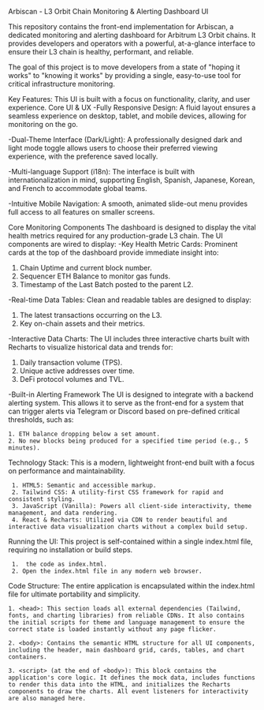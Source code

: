 Arbiscan - L3 Orbit Chain Monitoring & Alerting Dashboard UI

This repository contains the front-end implementation for Arbiscan, a dedicated monitoring and alerting dashboard for Arbitrum L3 Orbit chains. It provides developers and operators with a powerful, at-a-glance interface to ensure their L3 chain is healthy, performant, and reliable.

The goal of this project is to move developers from a state of "hoping it works" to "knowing it works" by providing a single, easy-to-use tool for critical infrastructure monitoring.

Key Features:
This UI is built with a focus on functionality, clarity, and user experience.
Core UI & UX
-Fully Responsive Design: A fluid layout ensures a seamless experience on desktop, tablet, and mobile devices, allowing for monitoring on the go.

-Dual-Theme Interface (Dark/Light): A professionally designed dark and light mode toggle allows users to choose their preferred viewing experience, with the preference saved locally.

-Multi-language Support (i18n): The interface is built with internationalization in mind, supporting English, Spanish, Japanese, Korean, and French to accommodate global teams.

-Intuitive Mobile Navigation: A smooth, animated slide-out menu provides full access to all features on smaller screens.


Core Monitoring Components
The dashboard is designed to display the vital health metrics required for any production-grade L3 chain. The UI components are wired to display:
-Key Health Metric Cards: Prominent cards at the top of the dashboard provide immediate insight into:
   1. Chain Uptime and current block number.
   2. Sequencer ETH Balance to monitor gas funds.
   3. Timestamp of the Last Batch posted to the parent L2.

-Real-time Data Tables: Clean and readable tables are designed to display:
   1. The latest transactions occurring on the L3.
   2. Key on-chain assets and their metrics.

-Interactive Data Charts: The UI includes three interactive charts built with Recharts to visualize historical data and trends for:
   1. Daily transaction volume (TPS).
   2. Unique active addresses over time.
   3. DeFi protocol volumes and TVL.

-Built-in Alerting Framework
The UI is designed to integrate with a backend alerting system. This allows it to serve as the front-end for a system that can trigger alerts via Telegram or Discord based on pre-defined critical thresholds, such as:

    1. ETH balance dropping below a set amount.
    2. No new blocks being produced for a specified time period (e.g., 5 minutes).

 Technology Stack:
This is a modern, lightweight front-end built with a focus on performance and maintainability.

     1. HTML5: Semantic and accessible markup.
     2. Tailwind CSS: A utility-first CSS framework for rapid and consistent styling.
     3. JavaScript (Vanilla): Powers all client-side interactivity, theme management, and data rendering.
     4. React & Recharts: Utilized via CDN to render beautiful and interactive data visualization charts without a complex build setup.

 Running the UI:
 This project is self-contained within a single index.html file, requiring no installation or build steps.

     1.  the code as index.html.
     2. Open the index.html file in any modern web browser.

 Code Structure:
The entire application is encapsulated within the index.html file for ultimate portability and simplicity.

    1. <head>: This section loads all external dependencies (Tailwind, fonts, and charting libraries) from reliable CDNs. It also contains the initial scripts for theme and language management to ensure the correct state is loaded instantly without any page flicker.
    
    2. <body>: Contains the semantic HTML structure for all UI components, including the header, main dashboard grid, cards, tables, and chart containers.
    
    3. <script> (at the end of <body>): This block contains the application's core logic. It defines the mock data, includes functions to render this data into the HTML, and initializes the Recharts components to draw the charts. All event listeners for interactivity are also managed here.
